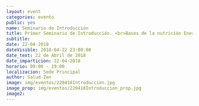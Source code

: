 ```yaml
---
layout: event
categories: evento
public: yes
name: Seminario de Introducción
title: Primer Seminario de Introducción. <br>Bases de la nutrición Energética y comida macrobiótica
subtitle:
date: 22-04-2018
dateVisible: 2018-04-22 23:00:00
date_text: 22 de Abril de 2018
date_imparticion: 22-04-2018
horario: 09:00 - 19:00
localizacion: Sede Principal
author: Salud-Zen
image: img/eventos/220418Introduccion.jpg
image_prop: img/eventos/220418Introduccion_prop.jpg
image2:
---
```

